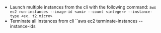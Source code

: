 - Launch multiple instances from the cli with the following command:
``aws ec2 run-instances --image-id <ami> --count <integer> --instance-type <ex. t2.micro>``
- Terminate all instances from cli 
``aws ec2 terminate-instances --instance-ids <imageid> <imageid> <etc>
